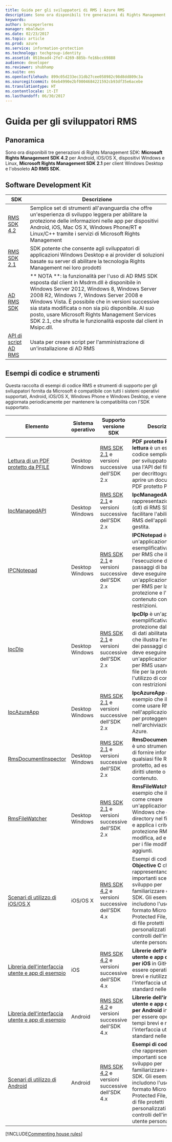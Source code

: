 ```yaml
---
title: Guida per gli sviluppatori di RMS | Azure RMS
description: Sono ora disponibili tre generazioni di Rights Management SDK.
keywords: 
author: bruceperlerms
manager: mbaldwin
ms.date: 02/23/2017
ms.topic: article
ms.prod: azure
ms.service: information-protection
ms.technology: techgroup-identity
ms.assetid: 0510ead4-2fe7-4269-885b-fe16bcc69888
audience: developer
ms.reviewer: shubhamp
ms.suite: ems
ms.openlocfilehash: 899c05d233ec31db27cee058982c98d8dd809c3a
ms.sourcegitcommit: 04eb4990e2bf0004684221592cb93df35e6acebe
ms.translationtype: HT
ms.contentlocale: it-IT
ms.lasthandoff: 06/30/2017
---
```

# <a name="rms-developers-guide"></a>Guida per gli sviluppatori RMS

## <a name="overview"></a>Panoramica ##
Sono ora disponibili tre generazioni di Rights Management SDK: **Microsoft Rights Management SDK 4.2** per Android, iOS/OS X, dispositivi Windows e Linux, **Microsoft Rights Management SDK 2.1** per client Windows Desktop e l'obsoleto **AD RMS SDK**.

## <a name="software-development-kits"></a>Software Development Kit ##
| SDK | Descrizione |
|------|---------|
| [RMS SDK 4.2](active-directory-rights-management-services-multi-platform-thin-client-sdk-portal.md) | Semplice set di strumenti all'avanguardia che offre un'esperienza di sviluppo leggera per abilitare la protezione delle informazioni nelle app per dispositivi Android, iOS, Mac OS X, Windows Phone/RT e Linux/C++ tramite i servizi di Microsoft Rights Management |
| [RMS SDK 2.1](microsoft-information-protection-and-control-client-portal.md) | SDK potente che consente agli sviluppatori di applicazioni Windows Desktop e ai provider di soluzioni basate su server di abilitare la tecnologia Rights Management nei loro prodotti|
|[AD RMS SDK]()|** NOTA **: la funzionalità per l'uso di AD RMS SDK esposta dal client in Msdrm.dll è disponibile in Windows Server 2012, Windows 8, Windows Server 2008 R2, Windows 7, Windows Server 2008 e Windows Vista. È possibile che in versioni successive sia stata modificata o non sia più disponibile. Al suo posto, usare Microsoft Rights Management Services SDK 2.1, che sfrutta le funzionalità esposte dal client in Msipc.dll.|
|[API di script AD RMS]()| Usata per creare script per l'amministrazione di un'installazione di AD RMS|

## <a name="code-samples-and-tools"></a>Esempi di codice e strumenti ##
Questa raccolta di esempi di codice RMS e strumenti di supporto per gli sviluppatori fornita da Microsoft è compatibile con tutti i sistemi operativi supportati, Android, iOS/OS X, Windows Phone e Windows Desktop, e viene aggiornata periodicamente per mantenere la compatibilità con l'SDK supportato.

| Elemento | Sistema operativo | Supporto versione SDK | Descrizione |
|------|------------------|------------------------|-------------|
| [Lettura di un PDF protetto da PFILE](https://blogs.msdn.microsoft.com/rms/2015/11/09/reading-a-pfile-protected-pdf/) | Desktop Windows| [RMS SDK 2.1](microsoft-information-protection-and-control-client-portal.md) e versioni successive dell'SDK 2.x | **PDF protetto PFILE di lettura** è un esempio di codice semplice nel Blog per sviluppatori RMS che usa l'API del file MSIPC per decrittografare e aprire un documento PDF protetto PFILE.|
| [IpcManagedAPI](https://github.com/Azure-Samples/active-directory-dotnet-rms) | Desktop Windows | [RMS SDK 2.1](microsoft-information-protection-and-control-client-portal.md) e versioni successive dell'SDK 2.x | **IpcManagedAPI** è una rappresentazione .NET (c#) di RMS SDK 2.1 per facilitare l'abilitazione a RMS dell'applicazione gestita.|
| [IPCNotepad](https://code.msdn.microsoft.com/ipcnotepad-sample-f67dae80) | Desktop Windows | [RMS SDK 2.1](microsoft-information-protection-and-control-client-portal.md) e versioni successive dell'SDK 2.x| **IPCNotepad** è un'applicazione esemplificativa abilitata per RMS che illustra l'esecuzione dei passaggi di base che deve eseguire un'applicazione abilitata per RMS per la protezione e l'utilizzo di contenuto con restrizioni.|
| [IpcDlp](https://github.com/Azure-Samples/active-directory-dotnet-rms)|Desktop Windows|[RMS SDK 2.1](microsoft-information-protection-and-control-client-portal.md) e versioni successive dell'SDK 2.x|**IpcDIp** è un'applicazione esemplificativa di protezione dalla perdita di dati abilitata per RMS che illustra l'esecuzione dei passaggi di base che deve eseguire un'applicazione abilitata per RMS usando l'API del file per la protezione e l'utilizzo di contenuto con restrizioni.|
| [IpcAzureApp](https://github.com/Azure-Samples/active-directory-dotnet-rms) | Desktop Windows|[RMS SDK 2.1](microsoft-information-protection-and-control-client-portal.md) e versioni successive dell'SDK 2.x|**IpcAzureApp** è un esempio che illustra come usare RMS SDK nell'applicazione Azure per proteggere i dati nell'archiviazione Blob di Azure.|
| [RmsDocumentInspector](https://github.com/Azure-Samples/active-directory-dotnet-rms) | Desktop Windows|[RMS SDK 2.1](microsoft-information-protection-and-control-client-portal.md) e versioni successive dell'SDK 2.x|**RmsDocumentInspector** è uno strumento in grado di fornire informazioni su qualsiasi file RMS protetto, ad esempio i diritti utente o l'id contenuto.|
| [RmsFileWatcher](https://github.com/Azure-Samples/active-directory-dotnet-rms) | Desktop Windows|[RMS SDK 2.1](microsoft-information-protection-and-control-client-portal.md) e versioni successive dell'SDK 2.x|**RmsFileWatcher** è un esempio che illustra come creare un'applicazione Windows che controlla le directory nel file system e applica i criteri di protezione RMS a ogni modifica, ad esempio per i file modificati o i file aggiunti.|
| [Scenari di utilizzo di iOS/OS X](https://msdn.microsoft.com/library/dn758307(v=vs.85).aspx) |iOS/OS X|[RMS SDK 4.2](active-directory-rights-management-services-multi-platform-thin-client-sdk-portal.md) e versioni successive dell'SDK 4.x|Esempi di codice **Objective C** che rappresentano importanti scenari di sviluppo per familiarizzare con RMS SDK. Gli esempi includono l'uso del formato Microsoft Protected File, i formati di file protetti personalizzati e i controlli dell'interfaccia utente personalizzati.|
| [Libreria dell'interfaccia utente e app di esempio](https://github.com/AzureAD/rms-sdk-ui-for-ios) |iOS|[RMS SDK 4.2](active-directory-rights-management-services-multi-platform-thin-client-sdk-portal.md) e versioni successive dell'SDK 4.x|**Librerie dell'interfaccia utente e app di esempio per iOS** in GitHub, per essere operativi in tempi brevi e riutilizzare l'interfaccia utente standard nelle app.|
| [Libreria dell'interfaccia utente e app di esempio](https://github.com/AzureAD/rms-sdk-ui-for-android) |Android|[RMS SDK 4.2](active-directory-rights-management-services-multi-platform-thin-client-sdk-portal.md) e versioni successive dell'SDK 4.x|**Librerie dell'interfaccia utente e app di esempio per Android** in GitHub, per essere operativi in tempi brevi e riutilizzare l'interfaccia utente standard nelle app.|
| [Scenari di utilizzo di Android](https://msdn.microsoft.com/en-us/library/dn758246(v=vs.85).aspx) |Android|[RMS SDK 4.2](active-directory-rights-management-services-multi-platform-thin-client-sdk-portal.md) e versioni successive dell'SDK 4.x|**Esempi di codice Java** che rappresentano importanti scenari di sviluppo per familiarizzare con RMS SDK. Gli esempi includono l'uso del formato Microsoft Protected File, di formati di file protetti personalizzati e di controlli dell'interfaccia utente personalizzati.|

[!INCLUDE[Commenting house rules](../includes/houserules.md)]